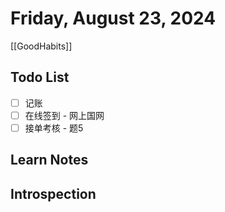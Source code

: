 
# Friday, August 23, 2024

[[GoodHabits]]

## Todo List

- [ ] 记账
- [ ] 在线签到 - 网上国网
- [ ] 接单考核 - 题5

## Learn Notes

## Introspection
